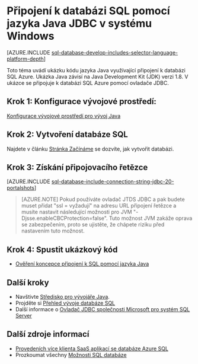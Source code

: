 <properties
    pageTitle="Připojení k databázi SQL pomocí jazyka Java JDBC ve Windows | Microsoft Azure"
    description="Představuje vzorek kód jazyka Java sloužící k připojení k databázi SQL Azure. Příklad používá JDBC a spustí v klientském počítači Windows."
    services="sql-database"
    documentationCenter=""
    authors="LuisBosquez"
    manager="jhubbard"
    editor="genemi"/>


<tags
    ms.service="sql-database"
    ms.workload="drivers"
    ms.tgt_pltfrm="na"
    ms.devlang="java"
    ms.topic="article"
    ms.date="10/03/2016"
    ms.author="lbosq"/>


# <a name="connect-to-sql-database-by-using-java-with-jdbc-on-windows"></a>Připojení k databázi SQL pomocí jazyka Java JDBC v systému Windows


[AZURE.INCLUDE [sql-database-develop-includes-selector-language-platform-depth](../../includes/sql-database-develop-includes-selector-language-platform-depth.md)] 


Toto téma uvádí ukázku kódu jazyka Java využívající připojení k databázi SQL Azure. Ukázka Java závisí na Java Development Kit (JDK) verzi 1.8. V ukázce se připojuje k databázi SQL Azure pomocí ovladače JDBC.

## <a name="step-1--configure-development-environment"></a>Krok 1: Konfigurace vývojové prostředí:

[Konfigurace vývojové prostředí pro vývoj Java](https://msdn.microsoft.com/library/mt720658.aspx)

## <a name="step-2-create-a-sql-database"></a>Krok 2: Vytvoření databáze SQL

Najdete v článku [Stránka Začínáme](sql-database-get-started.md) se dozvíte, jak vytvořit databázi.  

## <a name="step-3-get-connection-string"></a>Krok 3: Získání připojovacího řetězce

[AZURE.INCLUDE [sql-database-include-connection-string-jdbc-20-portalshots](../../includes/sql-database-include-connection-string-jdbc-20-portalshots.md)]

> [AZURE.NOTE] Pokud používáte ovladač JTDS JDBC a pak budete muset přidat "ssl = vyžadují" na adresu URL připojení řetězce a musíte nastavit následující možnosti pro JVM "-Djsse.enableCBCProtection=false". Tuto možnost JVM zakáže oprava se zabezpečením, proto se ujistěte, že chápete riziku před nastavením tuto možnost.

## <a name="step-4-run-sample-code"></a>Krok 4: Spustit ukázkový kód

* [Ověření koncepce připojení k SQL pomocí jazyka Java](https://msdn.microsoft.com/library/mt720656.aspx)

## <a name="next-steps"></a>Další kroky

* Navštivte [Středisko pro vývojáře Java](/develop/java/).
* Projděte si [Přehled vývoje databáze SQL](sql-database-develop-overview.md)
* Další informace o [Ovladač JDBC společnosti Microsoft pro systém SQL Server](https://msdn.microsoft.com/library/mt484311.aspx)

## <a name="additional-resources"></a>Další zdroje informací 

* [Provedeních více klienta SaaS aplikací se databáze Azure SQL](sql-database-design-patterns-multi-tenancy-saas-applications.md)
* Prozkoumat všechny [Možnosti SQL databáze](https://azure.microsoft.com/services/sql-database/)
